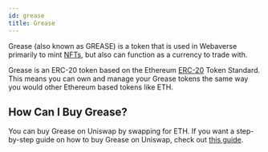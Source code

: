 ```yaml
---
id: grease 
title: Grease 
---
```


Grease (also known as GREASE) is a token that is used in Webaverse primarily to mint [NFTs](./nfts), but also can function as a currency to trade with.

Grease is an ERC-20 token based on the Ethereum [ERC-20](https://eips.ethereum.org/EIPS/eip-20) Token Standard. This means you can own and manage your Grease tokens the same way you would other Ethereum based tokens like ETH.

## How Can I Buy Grease?

You can buy Grease on Uniswap by swapping for ETH. If you want a step-by-step guide on how to buy Grease on Uniswap, check out [this guide](../market/grease-guide).
